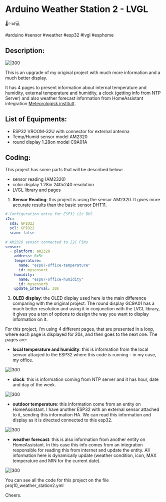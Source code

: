 # Arduino Weather Station 2 - LVGL
🌡️💦📊💻

#arduino #sensor #weather #esp32 #lvgl #esphome


## Description:

![|300](proj10_gif.gif)

This is an upgrade of my original project with much more information and a much better display.  

It has 4 pages to present information about internal temperature and humidity, external temperature and humidity, a clock (getting info from NTP Server) and also weather forecast information from HomeAssistant integration [Meteorologisk institutt](https://www.home-assistant.io/integrations/met/).

## List of Equipments:

- ESP32 VROOM-32U with connector for external antenna
- Temp/Humid sensor model AM2320
- round display 1.28on model C9A01A

## Coding:

This project has some parts that will be described below:
- sensor reading (AM2320)
- color display 1.28in 240x240 resolution 
- LVGL library and pages

1) **Sensor Reading**: this project is using the sensor AM2320. It gives more accurate results than the basic sensor DHT11. 

```yaml
# Configuration entry for ESP32 i2c BUS
i2c:
  sda: GPIO23
  scl: GPIO22
  scan: false
  
# AM2320 sensor connected to I2C PINs
sensor:
  - platform: am2320
    address: 0x5c
    temperature:
      name: "esp07-office-temperature"
      id: mysensort
    humidity:
      name: "esp07-office-humidity"
      id: mysensorh
    update_interval: 30s
```

3) **OLED display**: the OLED display used here is the main difference comparing with the original project. The round display GC9A01 has a much better resolution and using it in conjunction with the LVGL library, it gives you a ton of options to design the way you want to display information on it.

For this project, i'm using 4 different pages, that are presented in a loop, where each page is displayed for 20s, and then goes to the next one. The pages are:

- **local temperature and humidity**: this is information from the local sensor attacjed to the ESP32 where this code is running - in my case, my office.
  
![|300](proj10-img1.jpg)

- **clock**: this is information coming from NTP server and it has hour, date and day of the week.

![|300](proj10-img2.jpg)

- **outdoor temperature**: this information come from an entity on HomeAssistant. I have another ESP32 with an external sensor attached to it, sending this information HA. We can read this information and display as it is directed connected to this esp32.

![|300](proj10-img3.jpg)

- **weather forecast**: this is also information from another entity on HomeAssistant. In this case this info comes from an integration responsible for reading this from internet and update the entity. All information here is dynamically update (weather condition, icon, MAX temperature and MIN for the current date).

![|300](proj10-img4.jpg)

You can see all the code for this project on the file proj10_weather_station2.yml

Cheers.